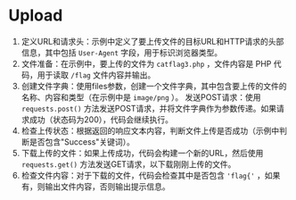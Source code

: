 # Upload

1. 定义URL和请求头：示例中定义了要上传文件的目标URL和HTTP请求的头部信息，其中包括 `User-Agent` 字段，用于标识浏览器类型。
2. 文件准备：在示例中，要上传的文件为 `catflag3.php` ，文件内容是 PHP 代码，用于读取 `/flag` 文件内容并输出。
3. 创建文件字典：使用files参数，创建一个文件字典，其中包含要上传的文件的名称、内容和类型（在示例中是 `image/png` ）。
   发送POST请求：使用 `requests.post()` 方法发送POST请求，并将文件字典作为参数传递。如果请求成功（状态码为200），代码会继续执行。
4. 检查上传状态：根据返回的响应文本内容，判断文件上传是否成功（示例中判断是否包含"Success"关键词）。
5. 下载上传的文件：如果上传成功，代码会构建一个新的URL，然后使用 `requests.get()` 方法发送GET请求，以下载刚刚上传的文件。
6. 检查文件内容：对于下载的文件，代码会检查其中是否包含 `'flag{'` ，如果有，则输出文件内容，否则输出提示信息。